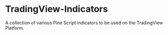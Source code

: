 # TradingView-Indicators
A collection of various Pine Script indicators to be used on the TradingView Platform.
